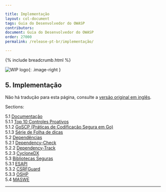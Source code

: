 ```yaml
---

title: Implementação
layout: col-document
tags: Guia do Desenvolvedor do OWASP
contributors:
document: Guia do Desenvolvedor do OWASP
order: 27000
permalink: /release-pt-br/implementação/

---
```


{% include breadcrumb.html %}

<style type="text/css">
.image-right {
  height: 180px;
  display: block;
  margin-left: auto;
  margin-right: auto;
  float: right;
}
</style>

![WIP logo](../../../assets/images/dg_wip.png "Trabalho em andamento"){: .image-right }

## 5. Implementação

Não há tradução para esta página, consulte a [versão original em inglês][release0700].

Sections:

5.1 [Documentação](01-documentation/toc.md)  
5.1.1 [Top 10 Controles Proativos](01-documentation/01-proactive-controls.md)  
5.1.2 [GoSCP (Práticas de Codificação Segura em Go)](01-documentation/02-go-scp.md)  
5.1.3 [Série de Folha de dicas](01-documentation/03-cheatsheets.md)  
5.2 [Dependências](02-dependencies/toc.md)  
5.2.1 [Dependency-Check](02-dependencies/01-dependency-check.md)  
5.2.2 [Dependency-Track](02-dependencies/02-dependency-track.md)  
5.2.3 [CycloneDX](02-dependencies/03-cyclonedx.md)  
5.3 [Bibliotecas Seguras](03-secure-libraries/toc.md)  
5.3.1 [ESAPI](03-secure-libraries/01-esapi.md)  
5.3.2 [CSRFGuard](03-secure-libraries/02-csrf-guard.md)  
5.3.3 [OSHP](03-secure-libraries/03-secure-headers.md)  
5.4 [MASWE](03-secure-libraries/04-maswe.md)

----

[release0700]: https://github.com/OWASP/www-project-developer-guide/blob/main/draft/07-implementation/toc.md
